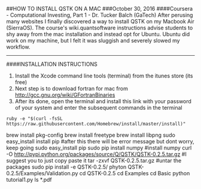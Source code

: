 ##HOW TO INSTALL QSTK ON A MAC
###October 30, 2016
####Coursera - Computational Investing, Part 1 - Dr. Tucker Balch (GaTech)
After perusing many websites I finally discovered a way to install
QSTK on my Macbook Air (SierraOS).  The course's wiki.quantsoftware
instructions advise students to shy away from the mac installation and instead
opt for Ubuntu. Ubuntu did work on my machine, but I felt it was sluggish and
severely slowed my workflow.

-----------------------------------------------------------------
####INSTALLATION INSTRUCTIONS
1. Install the Xcode command line tools (terminal) from the itunes store (its free)
2. Next step is to download fortran for mac from http://gcc.gnu.org/wiki/GFortranBinaries
3. After its done, open the terminal and install this link with your password of your system and enter the subsequent commands in the terminal
```
ruby -e "$(curl -fsSL https://raw.githubusercontent.com/Homebrew/install/master/install)"
```
brew install pkg-config
brew install freetype
brew install libpng
sudo easy_install install pip #after this there will be error message but dont worry, keep going
sudo easy_install pip
sudo pip install numpy #install numpy
curl -O http://pypi.python.org/packages/source/Q/QSTK/QSTK-0.2.5.tar.gz #I suggest you to just copy paste it
tar -zxvf QSTK-0.2.5.tar.gz #untar the packages
sudo pip install -e QSTK-0.2.5/
phyton QSTK-0.2.5/Examples/Validation.py
cd QSTK-0.2.5
cd Examples
cd Basic
python tutorial1.py
ls *.pdf
